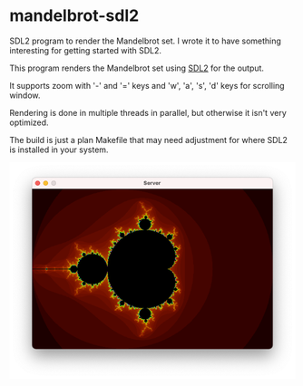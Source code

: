 # mandelbrot-sdl2
SDL2 program to render the Mandelbrot set. I wrote it to have something interesting for getting started with SDL2.

This program renders the Mandelbrot set using [SDL2](https://www.libsdl.org/) for the output.

It supports zoom with '-' and '=' keys and 'w', 'a', 's', 'd' keys for scrolling window.

Rendering is done in multiple threads in parallel, but otherwise it isn't very optimized.

The build is just a plan Makefile that may need adjustment for where SDL2 is installed in your system.

![Screenshot off Mandelbrot SDL2](https://github.com/ranton256/mandelbrot-sdl2/blob/main/mandelbrot_screenshot.png?raw=true)

